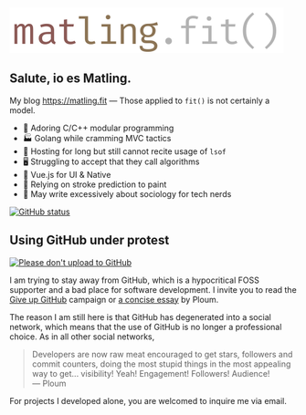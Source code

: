 ![](./static/img/wordmark.svg)

## Salute, io es Matling.

My blog <https://matling.fit> — Those applied to `fit()` is not certainly a model.

* 🕍 Adoring C/C++ modular programming
* 🏭 Golang while cramming MVC tactics
* 🤖 Hosting for long but still cannot recite usage of `lsof`
* 🖥️ Struggling to accept that they call algorithms
* 🍱 Vue.js for UI & Native
* 🎨 Relying on stroke prediction to paint
* 📜 May write excessively about sociology for tech nerds

[![GitHub status](https://github-readme-stats.vercel.app/api?username=0xis-cn&show_icons=true)](https://github.com/anuraghazra/github-readme-stats)

## Using GitHub under protest

[![Please don't upload to GitHub](https://nogithub.codeberg.page/badge.svg)](https://nogithub.codeberg.page)

I am trying to stay away from GitHub, which is a hypocritical FOSS supporter and a bad place for software development. I invite you to read the [Give up GitHub](https://GiveUpGitHub.org) campaign or [a concise essay](https://ploum.net/2023-02-22-leaving-github.html) by Ploum.

The reason I am still here is that GitHub has degenerated into a social network, which means that the use of GitHub is no longer a professional choice. As in all other social networks,

> Developers are now raw meat encouraged to get stars, followers and commit counters, doing the most stupid things in the most appealing way to get... visibility! Yeah! Engagement! Followers! Audience!    
> — Ploum

For projects I developed alone, you are welcomed to inquire me via email.
